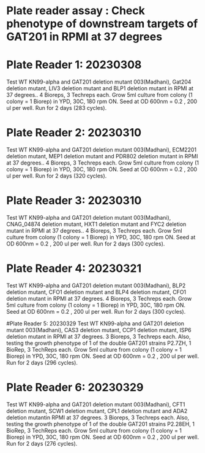 # Plate reader assay : Check phenotype of downstream targets of GAT201 in RPMI at 37 degrees

# Plate Reader 1: 20230308
Test WT KN99-alpha and GAT201 deletion mutant 003(Madhani), Gat204 deletion mutant, LIV3 deletion mutant and BLP1 deletion mutant in RPMI at 37 degrees..
4 Bioreps, 3 Techreps each.
Grow 5ml culture from colony (1 colony = 1 Biorep) in YPD, 30C, 180 rpm ON.
Seed at OD 600nm = 0.2 , 200 ul per well.
Run for 2 days (283 cycles).

# Plate Reader 2: 20230310
Test WT KN99-alpha and GAT201 deletion mutant 003(Madhani), ECM2201 deletion mutant, MEP1 deletion mutant and PDR802 deletion mutant in RPMI at 37 degrees..
4 Bioreps, 3 Techreps each.
Grow 5ml culture from colony (1 colony = 1 Biorep) in YPD, 30C, 180 rpm ON.
Seed at OD 600nm = 0.2 , 200 ul per well.
Run for 2 days (320 cycles).

# Plate Reader 3: 20230310
Test WT KN99-alpha and GAT201 deletion mutant 003(Madhani), CNAG_04874 deletion mutant, HXT1 deletion mutant and FYC2 deletion mutant in RPMI at 37 degrees..
4 Bioreps, 3 Techreps each.
Grow 5ml culture from colony (1 colony = 1 Biorep) in YPD, 30C, 180 rpm ON.
Seed at OD 600nm = 0.2 , 200 ul per well.
Run for 2 days (300 cycles).

# Plate Reader 4: 20230321
Test WT KN99-alpha and GAT201 deletion mutant 003(Madhani), BLP2 deletion mutant, CFO1 deletion mutant and BLP4 deletion mutant, CFO1 deletion mutant in RPMI at 37 degrees.
4 Bioreps, 3 Techreps each.
Grow 5ml culture from colony (1 colony = 1 Biorep) in YPD, 30C, 180 rpm ON.
Seed at OD 600nm = 0.2 , 200 ul per well.
Run for 2 days (300 cycles).

 #Plate Reader 5: 20230329
Test WT KN99-alpha and GAT201 deletion mutant 003(Madhani), CAS3 deletion mutant, CCP1 deletion mutant, ISP6 deletion mutant in RPMI at 37 degrees.
3 Bioreps, 3 Techreps each.
Also, testing the growth phenotype of 1 of the double GAT201 strains P2.7ZH, 1 BioRep, 3 TechReps each.
Grow 5ml culture from colony (1 colony = 1 Biorep) in YPD, 30C, 180 rpm ON.
Seed at OD 600nm = 0.2 , 200 ul per well.
Run for 2 days (296 cycles).

# Plate Reader 6: 20230329
Test WT KN99-alpha and GAT201 deletion mutant 003(Madhani), CFT1 deletion mutant, SCW1 deletion mutant, CPL1 deletion mutant and ADA2 deletion mutantin RPMI at 37 degrees.
3 Bioreps, 3 Techreps each.
Also, testing the growth phenotype of 1 of the double GAT201 strains P2.28EH, 1 BioRep, 3 TechReps each.
Grow 5ml culture from colony (1 colony = 1 Biorep) in YPD, 30C, 180 rpm ON.
Seed at OD 600nm = 0.2 , 200 ul per well.
Run for 2 days (276 cycles).
